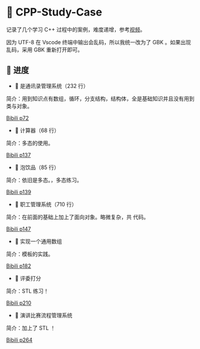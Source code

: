 # 🔮 CPP-Study-Case

记录了几个学习 C++ 过程中的案例，难度递增，参考[视频](https://www.bilibili.com/video/BV1et411b73Z)。

因为 UTF-8 在 Vscode 终端中输出会乱码，所以我统一改为了 GBK 。如果出现乱码，采用 GBK 重新打开即可。

## 🤖 进度

* 🧿 是通讯录管理系统（232 行）

简介：用到知识点有数组，循环，分支结构，结构体，全是基础知识并且没有用到类与对象。

[Bibili p72](https://www.bilibili.com/video/BV1et411b73Z?p=72)

* 🧿 计算器（68 行）

简介：多态的使用。

[Bibili p137](https://www.bilibili.com/video/BV1et411b73Z?p=137)

* 🧿 泡饮品（85 行）

简介：依旧是多态。，多态练习。

[Bibili p139](https://www.bilibili.com/video/BV1et411b73Z?p=139)

* 🧿 职工管理系统（710 行）

简介：在前面的基础上加上了面向对象。略微复杂，共  代码。

[Bibili p147](https://www.bilibili.com/video/BV1et411b73Z?p=147)

* 🧿 实现一个通用数组 

简介：模板的实践。

[Bibili p182](https://www.bilibili.com/video/BV1et411b73Z?p=182)

* 🧿 评委打分

简介：STL 练习！

[Bibili p210](https://www.bilibili.com/video/BV1et411b73Z?p=210)

* 🧿 演讲比赛流程管理系统

简介：加上了 STL ！

[Bibili p264](https://www.bilibili.com/video/BV1et411b73Z?p=264)
